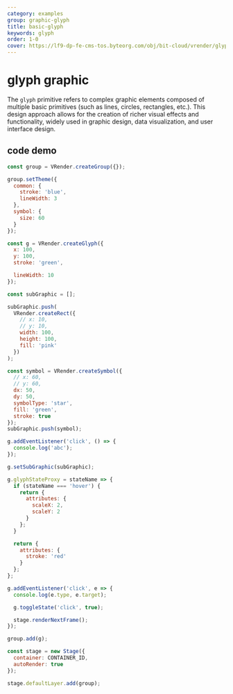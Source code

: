 ```yaml
---
category: examples
group: graphic-glyph
title: basic-glyph
keywords: glyph
order: 1-0
cover: https://lf9-dp-fe-cms-tos.byteorg.com/obj/bit-cloud/vrender/glyph-basic.png
---
```


# glyph graphic
The `glyph` primitive refers to complex graphic elements composed of multiple basic primitives (such as lines, circles, rectangles, etc.). This design approach allows for the creation of richer visual effects and functionality, widely used in graphic design, data visualization, and user interface design.

## code demo

```javascript livedemo template=vrender
const group = VRender.createGroup({});

group.setTheme({
  common: {
    stroke: 'blue',
    lineWidth: 3
  },
  symbol: {
    size: 60
  }
});

const g = VRender.createGlyph({
  x: 100,
  y: 100,
  stroke: 'green',

  lineWidth: 10
});

const subGraphic = [];

subGraphic.push(
  VRender.createRect({
    // x: 10,
    // y: 10,
    width: 100,
    height: 100,
    fill: 'pink'
  })
);

const symbol = VRender.createSymbol({
  // x: 60,
  // y: 60,
  dx: 50,
  dy: 50,
  symbolType: 'star',
  fill: 'green',
  stroke: true
});
subGraphic.push(symbol);

g.addEventListener('click', () => {
  console.log('abc');
});

g.setSubGraphic(subGraphic);

g.glyphStateProxy = stateName => {
  if (stateName === 'hover') {
    return {
      attributes: {
        scaleX: 2,
        scaleY: 2
      }
    };
  }

  return {
    attributes: {
      stroke: 'red'
    }
  };
};

g.addEventListener('click', e => {
  console.log(e.type, e.target);

  g.toggleState('click', true);

  stage.renderNextFrame();
});

group.add(g);

const stage = new Stage({
  container: CONTAINER_ID,
  autoRender: true
});

stage.defaultLayer.add(group);
```
